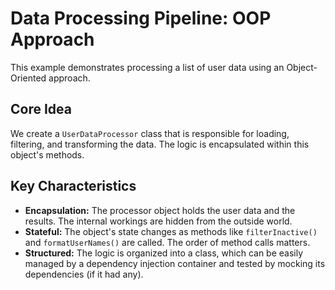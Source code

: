 # Data Processing Pipeline: OOP Approach

This example demonstrates processing a list of user data using an Object-Oriented approach.

## Core Idea

We create a `UserDataProcessor` class that is responsible for loading, filtering, and transforming the data. The logic is encapsulated within this object's methods.

## Key Characteristics

*   **Encapsulation:** The processor object holds the user data and the results. The internal workings are hidden from the outside world.
*   **Stateful:** The object's state changes as methods like `filterInactive()` and `formatUserNames()` are called. The order of method calls matters.
*   **Structured:** The logic is organized into a class, which can be easily managed by a dependency injection container and tested by mocking its dependencies (if it had any).
